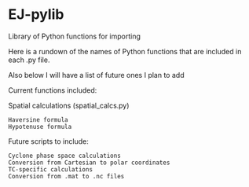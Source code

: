 # EJ-pylib
Library of Python functions for importing

Here is a rundown of the names of Python functions that are included in each .py file.

Also below I will have a list of future ones I plan to add

Current functions included:

Spatial calculations (spatial_calcs.py)
  
	Haversine formula
	Hypotenuse formula
  
Future scripts to include:

	Cyclone phase space calculations
	Conversion from Cartesian to polar coordinates
	TC-specific calculations
	Conversion from .mat to .nc files
